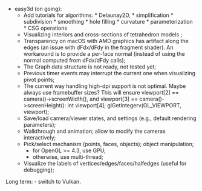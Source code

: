 * easy3d (on going):
    - Add tutorials for algorithms: 
            * Delaunay2D, 
            * simplification
            * subdivision
            * smoothing
            * hole filling
            * curvature
            * parameterization
            * CSG operations
    - Visualizing interiors and cross-sections of tetrahedron models ;
    - Transparency on macOS with AMD graphics has artifact along the edges (an issue with dFdx/dFdy in the fragment shader). 
      An workaround is to provide a per-face normal (instead of using the normal computed from dFdx/dFdy calls);
    - The Graph data structure is not ready, not tested yet;
    - Previous timer events may interrupt the current one when visualizing pivot points;
	- The current way handling high-dpi support is not optimal. Maybe always use framebuffer sizes?
	  This will ensure viewport[2] == camera()->screenWidth(), and viewport[3] == camera()->screenHeight():
	            int viewport[4];
                glGetIntegerv(GL_VIEWPORT, viewport);
	- Save/load camera/viewer states, and settings (e.g., default rendering parameters);
	- Walkthrough and animation; allow to modify the cameras interactively;
	- Pick/select mechanism (points, faces, objects); object manipulation;
	    * for OpenGL >= 4.3, use GPU;
	    * otherwise, use multi-thread;
	- Visualize the labels of vertices/edges/faces/halfedges (useful for debugging);
	    
Long term:
    - switch to Vulkan.